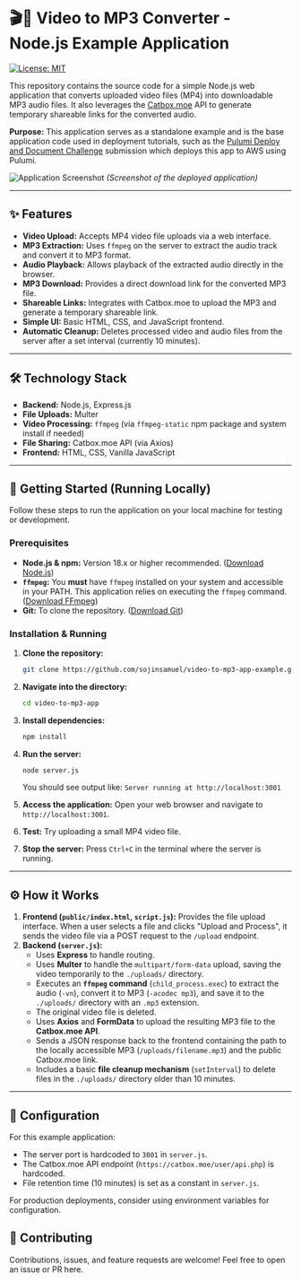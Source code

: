 # 🎬🎵 Video to MP3 Converter - Node.js Example Application

[![License: MIT](https://img.shields.io/badge/License-MIT-yellow.svg)](https://opensource.org/licenses/MIT)

This repository contains the source code for a simple Node.js web application that converts uploaded video files (MP4) into downloadable MP3 audio files. It also leverages the [Catbox.moe](https://catbox.moe/) API to generate temporary shareable links for the converted audio.

**Purpose:** This application serves as a standalone example and is the base application code used in deployment tutorials, such as the [Pulumi Deploy and Document Challenge](https://dev.to/sojinsamuel/pulumi-v2-4fai) submission which deploys this app to AWS using Pulumi.

![Application Screenshot](https://dev-to-uploads.s3.amazonaws.com/uploads/articles/09p2lam9mqgkikx2k8ik.png)
*(Screenshot of the deployed application)*

---

## ✨ Features

*   **Video Upload:** Accepts MP4 video file uploads via a web interface.
*   **MP3 Extraction:** Uses `ffmpeg` on the server to extract the audio track and convert it to MP3 format.
*   **Audio Playback:** Allows playback of the extracted audio directly in the browser.
*   **MP3 Download:** Provides a direct download link for the converted MP3 file.
*   **Shareable Links:** Integrates with Catbox.moe to upload the MP3 and generate a temporary shareable link.
*   **Simple UI:** Basic HTML, CSS, and JavaScript frontend.
*   **Automatic Cleanup:** Deletes processed video and audio files from the server after a set interval (currently 10 minutes).

---

## 🛠️ Technology Stack

*   **Backend:** Node.js, Express.js
*   **File Uploads:** Multer
*   **Video Processing:** `ffmpeg` (via `ffmpeg-static` npm package and system install if needed)
*   **File Sharing:** Catbox.moe API (via Axios)
*   **Frontend:** HTML, CSS, Vanilla JavaScript

---

## 🚀 Getting Started (Running Locally)

Follow these steps to run the application on your local machine for testing or development.

### Prerequisites

*   **Node.js & npm:** Version 18.x or higher recommended. ([Download Node.js](https://nodejs.org/))
*   **`ffmpeg`:** You **must** have `ffmpeg` installed on your system and accessible in your PATH. This application relies on executing the `ffmpeg` command. ([Download FFmpeg](https://ffmpeg.org/download.html))
*   **Git:** To clone the repository. ([Download Git](https://git-scm.com/downloads))

### Installation & Running

1.  **Clone the repository:**
    ```bash
    git clone https://github.com/sojinsamuel/video-to-mp3-app-example.git video-to-mp3-app
    ```

2.  **Navigate into the directory:**
    ```bash
    cd video-to-mp3-app
    ```

3.  **Install dependencies:**
    ```bash
    npm install
    ```
    <!-- GIF: Running npm install -->

4.  **Run the server:**
    ```bash
    node server.js
    ```
    You should see output like: `Server running at http://localhost:3001`

5.  **Access the application:**
    Open your web browser and navigate to `http://localhost:3001`.

6.  **Test:** Try uploading a small MP4 video file.

7.  **Stop the server:** Press `Ctrl+C` in the terminal where the server is running.

---

## ⚙️ How it Works

1.  **Frontend (`public/index.html`, `script.js`):** Provides the file upload interface. When a user selects a file and clicks "Upload and Process", it sends the video file via a POST request to the `/upload` endpoint.
2.  **Backend (`server.js`):**
    *   Uses **Express** to handle routing.
    *   Uses **Multer** to handle the `multipart/form-data` upload, saving the video temporarily to the `./uploads/` directory.
    *   Executes an **`ffmpeg` command** (`child_process.exec`) to extract the audio (`-vn`), convert it to MP3 (`-acodec mp3`), and save it to the `./uploads/` directory with an `.mp3` extension.
    *   The original video file is deleted.
    *   Uses **Axios** and **FormData** to upload the resulting MP3 file to the **Catbox.moe API**.
    *   Sends a JSON response back to the frontend containing the path to the locally accessible MP3 (`/uploads/filename.mp3`) and the public Catbox.moe link.
    *   Includes a basic **file cleanup mechanism** (`setInterval`) to delete files in the `./uploads/` directory older than 10 minutes.

---

## 🔧 Configuration

For this example application:

*   The server port is hardcoded to `3001` in `server.js`.
*   The Catbox.moe API endpoint (`https://catbox.moe/user/api.php`) is hardcoded.
*   File retention time (10 minutes) is set as a constant in `server.js`.

For production deployments, consider using environment variables for configuration.


## 🤝 Contributing

Contributions, issues, and feature requests are welcome! Feel free to open an issue or PR here.
